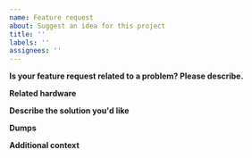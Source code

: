 ```yaml
---
name: Feature request
about: Suggest an idea for this project
title: ''
labels: ''
assignees: ''
---
```


**Is your feature request related to a problem? Please describe.**

<!-- A clear and concise description of what the problem is. Ex. I'm always frustrated when [...] -->

**Related hardware**

<!-- If applicable, indicate the device(s) official product name (eg. TYXIA 5610). -->

**Describe the solution you'd like**

<!-- A clear and concise description of what you want to happen. -->

**Dumps**

<!--
To support new hardware, please provide a dump of your tydom configuration using node-tydom-client using https://gist.github.com
```sh
npx tydom-client request /configs/file /devices/data /devices/meta /devices/cmeta --file tydom_output.json --username 001A25XXXXXX --password XXXXXX
```
-->

**Additional context**

<!-- Add any other context or screenshots about the feature request here. -->
